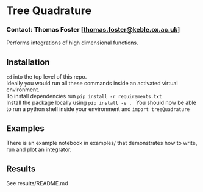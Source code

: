 # Tree Quadrature
### Contact: Thomas Foster [thomas.foster@keble.ox.ac.uk]

Performs integrations of high dimensional functions.

## Installation
```cd``` into the top level of this repo.  
Ideally you would run all these commands inside an activated virtual environment.  
To install dependencies run ```pip install -r requirements.txt```  
Install the package locally using ```pip install -e . ```
You should now be able to run a python shell inside your environment and ```import treeQuadrature```  

## Examples
There is an example notebook in examples/ that demonstrates how to write, run and plot an integrator.

## Results
See results/README.md
